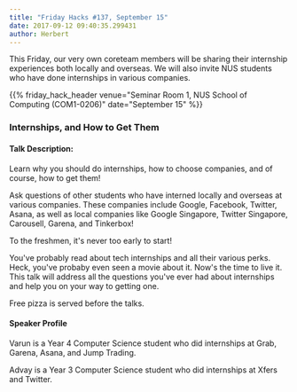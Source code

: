 ```yaml
---
title: "Friday Hacks #137, September 15"
date: 2017-09-12 09:40:35.299431
author: Herbert
---
```


This Friday, our very own coreteam members will be sharing their internship experiences both locally and overseas. We will also invite NUS students who have done internships in various companies.

{{% friday_hack_header venue="Seminar Room 1, NUS School of Computing (COM1-0206)" date="September 15" %}}

### Internships, and How to Get Them

#### Talk Description:

Learn why you should do internships, how to choose companies, and of course, how to get them!

Ask questions of other students who have interned locally and overseas at various companies. These companies include Google, Facebook, Twitter, Asana, as well as local companies like Google Singapore, Twitter Singapore, Carousell, Garena, and Tinkerbox!

To the freshmen, it's never too early to start!

You've probably read about tech internships and all their various perks. Heck, you've probaby even seen a movie about it. Now's the time to live it. This talk will address all the questions you've ever had about internships and help you on your way to getting one.

Free pizza is served before the talks.

#### Speaker Profile

Varun is a Year 4 Computer Science student who did internships at Grab, Garena, Asana, and Jump Trading.

Advay is a Year 3 Computer Science student who did internships at Xfers and Twitter.
